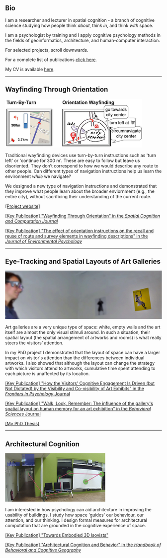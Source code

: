 ## Bio

I am a researcher and lecturer in spatial cognition - a branch of cognitive science studying how people think *about*, think *in*, and think *with* space.

I am a psychologist by training and I apply cognitive psychology methods in the fields of geoinformatics, architecture, and human-computer interaction.

For selected projects, scroll downwards. 

For a complete list of publications [click here](). 

My CV is available [here](/pdfs/cv.pdf).

---

## Wayfinding Through Orientation
![WayTO Project](/images/wayto.png)

Traditional wayfinding devices use turn-by-turn instructions such as 'turn left' or 'continue for 300 m'. These are easy to follow but leave us disoriented. They don’t correspond to how we would describe any route to other people. Can different types of navigation instructions help us learn the environment *while* we navigate?

We designed a new type of navigation instructions and demonstrated that they improve what people learn about the broader enviornment (e.g., the entire city), without sacrificing their understanding of the current route.

[[Project website]](https://www.uni-muenster.de/Geoinformatics/en/WayTO/index.html)

[[Key Publication] "Wayfinding Through Orientation" in the *Spatial Cognition and Computation Journal*]()

[[Key Publication] "The effect of orientation instructions on the recall and reuse of route and survey elements in wayfinding descriptions" in the *Journal of Environmental Psychology*]()

---

## Eye-Tracking and Spatial Layouts of Art Galleries
![Art Galleries PhD Project](/images/artgalleries.jpg)

Art galleries are a very unique type of space: white, empty walls and the art itself are almost the only visual stimuli around. In such a situation, their spatial layout (the spatial arrangement of artworks and rooms) is what really steers the visitors’ attention.

In my PhD project I demonstrated that the layout of space can have a larger impact on visitor's attention than the differences between individual artworks. I also showed that although the layout can change the strategy with which visitors attend to artworks, cumulative time spent attending to each picture is unaffected by its location.

[[Key Publication] "How the Visitors' Cognitive Engagement Is Driven (but Not Dictated) by the Visibility and Co-visibility of Art Exhibits" in the *Frontiers in Psychology* Journal]()

[[Key Publication] "Walk, Look, Remember: The influence of the gallery's spatial layout on human memory for an art exhibition" in the *Behavioral Sciences* Journal]()

[[My PhD Thesis]]()

---

## Architectural Cognition
![Architectural Cognition](/images/arch.jpg)

I am interested in how psychology can aid architecture in improving the usability of buildings. I study how space 'guides' our behaviour, our attention, and our thinking. I design formal measures for architectural computation that are grounded in the cognitive experience of space.

[[Key Publication] "Towards Embodied 3D Isovists"]()

[[Key Publication] "Architectural Cognition and Behavior" in the *Handbook of Behavioral and Cognitive Geography*]()
